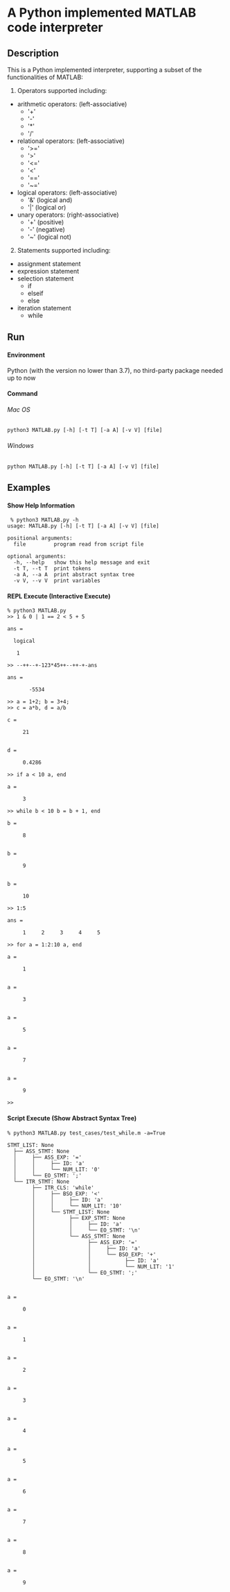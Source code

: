 # A Python implemented MATLAB code interpreter

## Description
This is a Python implemented interpreter, 
supporting a subset of the functionalities of MATLAB:
1. Operators supported including:
  - arithmetic operators: (left-associative)
    - '+'
    - '-'
    - '*'
    - '/'
  - relational operators: (left-associative)
    - '>=' 
    - '>'
    - '<='
    - '<'
    - '=='
    - '~='
  - logical operators: (left-associative)
    - '&' (logical and)
    - '|' (logical or)
  - unary operators: (right-associative)
    - '+' (positive)
    - '-' (negative)
    - '~' (logical not)
    
2. Statements supported including:
  - assignment statement
  - expression statement
  - selection statement
    - if
    - elseif
    - else
  - iteration statement
    - while

## Run
#### Environment
Python (with the version no lower than 3.7), 
no third-party package needed up to now
#### Command
###### Mac OS
```shell
python3 MATLAB.py [-h] [-t T] [-a A] [-v V] [file]
```
###### Windows
```shell
python MATLAB.py [-h] [-t T] [-a A] [-v V] [file]
```

## Examples
#### Show Help Information
```shell
 % python3 MATLAB.py -h
usage: MATLAB.py [-h] [-t T] [-a A] [-v V] [file]

positional arguments:
  file         program read from script file

optional arguments:
  -h, --help   show this help message and exit
  -t T, --t T  print tokens
  -a A, --a A  print abstract syntax tree
  -v V, --v V  print variables
```
#### REPL Execute (Interactive Execute)
```
% python3 MATLAB.py
>> 1 & 0 | 1 == 2 < 5 + 5

ans =

  logical

   1

>> --++--+-123*45++--++-+-ans

ans =

       -5534

>> a = 1+2; b = 3+4;
>> c = a*b, d = a/b

c =

     21


d =

     0.4286

>> if a < 10 a, end

a =

     3

>> while b < 10 b = b + 1, end

b =

     8


b =

     9


b =

     10

>> 1:5

ans =

     1     2     3     4     5

>> for a = 1:2:10 a, end

a =

     1


a =

     3


a =

     5


a =

     7


a =

     9

>> 
```

#### Script Execute (Show Abstract Syntax Tree)
```
% python3 MATLAB.py test_cases/test_while.m -a=True

STMT_LIST: None
  ├── ASS_STMT: None
  │     ├── ASS_EXP: '='
  │     │     ├── ID: 'a'
  │     │     └── NUM_LIT: '0'
  │     └── EO_STMT: ';'
  └── ITR_STMT: None
        ├── ITR_CLS: 'while'
        │     ├── BSO_EXP: '<'
        │     │     ├── ID: 'a'
        │     │     └── NUM_LIT: '10'
        │     └── STMT_LIST: None
        │           ├── EXP_STMT: None
        │           │     ├── ID: 'a'
        │           │     └── EO_STMT: '\n'
        │           └── ASS_STMT: None
        │                 ├── ASS_EXP: '='
        │                 │     ├── ID: 'a'
        │                 │     └── BSO_EXP: '+'
        │                 │           ├── ID: 'a'
        │                 │           └── NUM_LIT: '1'
        │                 └── EO_STMT: ';'
        └── EO_STMT: '\n'


a =

     0


a =

     1


a =

     2


a =

     3


a =

     4


a =

     5


a =

     6


a =

     7


a =

     8


a =

     9

```